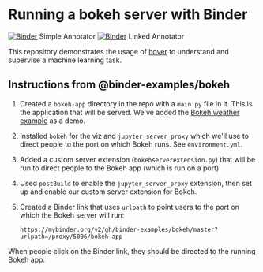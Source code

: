 # Running a bokeh server with Binder

[![Binder](https://mybinder.org/badge_logo.svg)](https://mybinder.org/v2/gh/phurwicz/hover-binder/master?urlpath=/proxy/8890/simple-annotator) Simple Annotator
[![Binder](https://mybinder.org/badge_logo.svg)](https://mybinder.org/v2/gh/phurwicz/hover-binder/master?urlpath=/proxy/8891/linked-annotator) Linked Annotator


This repository demonstrates the usage of [hover](https://github.com/phurwicz/hover) to understand and supervise a machine learning task.


## Instructions from @binder-examples/bokeh

1. Created a `bokeh-app` directory in the repo with a `main.py` file in it. This is the application that will be served. We've added the
   [Bokeh weather example](https://github.com/bokeh/bokeh/tree/master/examples/app/weather) as a demo. 
2. Installed `bokeh` for the viz and `jupyter_server_proxy` which we'll use to direct people to the port on which Bokeh runs. See `environment.yml`.
3. Added a custom server extension (`bokehserverextension.py`) that will be run to direct people to the Bokeh app (which is run on a port)
4. Used `postBuild` to enable the `jupyter_server_proxy` extension, then set up and enable our custom server extension for Bokeh. 
5. Created a Binder link that uses `urlpath` to point users to the port on which the Bokeh server will run:

   ```
   https://mybinder.org/v2/gh/binder-examples/bokeh/master?urlpath=/proxy/5006/bokeh-app
   ```
   
When people click on the Binder link, they should be directed to the running Bokeh app.

